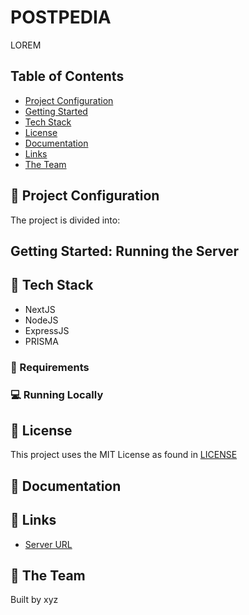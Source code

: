 # POSTPEDIA

LOREM

## Table of Contents

- [Project Configuration](#project-configuration)
- [Getting Started](#getting-started-running-the-server)
- [Tech Stack](#tech-Stack)
- [License](#license)
- [Documentation](#documentation)
- [Links](#links)
- [The Team](#the-team)

## 📁 Project Configuration

The project is divided into:

## Getting Started: Running the Server

## 🔧 Tech Stack

- NextJS
- NodeJS
- ExpressJS
- PRISMA

### 📝 Requirements

### 💻 Running Locally

## 📄 License

This project uses the MIT License as found in [LICENSE](/LICENSE)

## 📖 Documentation

## 🔗 Links

- [Server URL](http://ec2-18-119-101-235.us-east-2.compute.amazonaws.com:3000/)

## 🤝 The Team

Built by xyz
